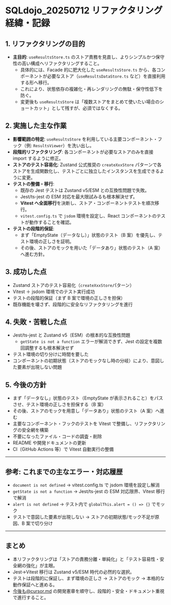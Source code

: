 # SQLdojo_20250712 リファクタリング経緯・記録

## 1. リファクタリングの目的

- **主目的**: `useResultsStore.ts` のストア責務を見直し、よりシンプルかつ保守性の高い構成へリファクタリングすること。
  - 具体的には、Facade 的に肥大化した `useResultsStore.ts` から、各コンポーネントが必要なストア（`useResultsDataStore.ts` など）を直接利用する形へ移行。
  - これにより、状態依存の複雑化・再レンダリングの無駄・保守性低下を防ぐ。
  - 変更後も `useResultsStore` は「複数ストアをまとめて使いたい場合のショートカット」として残すが、必須ではなくする。

## 2. 実施した主な作業

- **影響範囲の特定**: `useResultsStore` を利用している主要コンポーネント・フック（例: `ResultsViewer`）を洗い出し。
- **段階的リファクタリング**: 各コンポーネントが必要なストアのみを直接 import するように修正。
- **ストアのテスト容易化**: Zustand 公式推奨の `createXxxStore` パターンで各ストアを生成関数化し、テストごとに独立したインスタンスを生成できるように変更。
- **テストの整備・移行**:
  - 既存の Jest テストは Zustand v5/ESM との互換性問題で失敗。
  - Jest/ts-jest の ESM 対応を最大限試みるも根本解決せず。
  - **Vitest へ全面移行**を決断し、ストア・コンポーネントテストを順次移行。
  - `vitest.config.ts` で `jsdom` 環境を設定し、React コンポーネントのテストが動作することを確認。
- **テストの段階的保証**:
  - まず「EmptyState（データなし）」状態のテスト（B 案）を優先し、テスト環境の正しさを証明。
  - その後、ストアのモックを用いた「データあり」状態のテスト（A 案）へ進む方針。

## 3. 成功した点

- Zustand ストアのテスト容易化（`createXxxStore`パターン）
- Vitest ＋ jsdom 環境でのテスト実行成功
- テストの段階的保証（まず B 案で環境の正しさを担保）
- 既存機能を壊さず、段階的に安全なリファクタリングを進行

## 4. 失敗・苦戦した点

- Jest/ts-jest と Zustand v5（ESM）の根本的な互換性問題
  - `getState is not a function` エラーが解消できず、Jest の設定を複数回調整するも根本解決せず
- テスト環境の切り分けに時間を要した
- コンポーネントの初期状態（ストアのモックなし時の分岐）により、意図した要素が出現しない問題

## 5. 今後の方針

- まず「データなし」状態のテスト（EmptyState が表示されること）をパスさせ、テスト環境の正しさを担保する（B 案）
- その後、ストアのモックを用意し「データあり」状態のテスト（A 案）へ進む
- 主要なコンポーネント・フックのテストを Vitest で整備し、リファクタリングの安全網を構築
- 不要になったファイル・コードの調査・削除
- README や開発ドキュメントの更新
- CI（GitHub Actions 等）で Vitest 自動実行の整備

---

## 参考: これまでの主なエラー・対応履歴

- `document is not defined` → vitest.config.ts で jsdom 環境を設定し解消
- `getState is not a function` → Jest/ts-jest の ESM 対応限界、Vitest 移行で解消
- `alert is not defined` → テスト内で `globalThis.alert = () => {}` でモック
- テストで意図した要素が出現しない → ストアの初期状態/モック不足が原因、B 案で切り分け

---

## まとめ

- 本リファクタリングは「ストアの責務分離・単純化」と「テスト容易性・安全網の強化」が主眼。
- Jest→Vitest 移行は Zustand v5/ESM 時代の必然的な選択。
- テストは段階的に保証し、まず環境の正しさ → ストアのモック → 本格的な動作保証へと進める。
- 今後も@cursor.md の開発憲章を順守し、段階的・安全・ドキュメント重視で進行すること。
